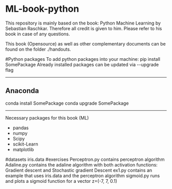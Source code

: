 # ML-book-python

  This repository is mainly based on the book: Python Machine Learning by Sebastian Raschkar. Therefore all credit is given to him. Please refer to his book in case of any questions.

  This book (Opensource) as well as other complementary documents can be found on the folder ./handouts.

#Python packages
 To add python packages into your machine:
 pip install SomePackage
 Already installed packages can be updated via --upgrade flag

 --------------------
 Anaconda
 ---------------------
 conda install SomePackage
 conda upgrade SomePackage

 --------
 Necessary packages for this book (ML)
 - pandas
 - numpy
 - Scipy
 - scikit-Learn
 - matplotlib

#datasets
  iris.data
#exercises
  Perceptron.py contains perceptron algorithm
  Adaline.py contains the adaline algorithm with both activation functions: Gradient descent and Stochastic gradient Descent
  ex1.py contains an example that uses iris.data and the perceptron algorithm
  sigmoid.py runs and plots a sigmoid function for a vector z=(-7, 7, 0.1)
